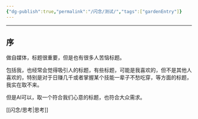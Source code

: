 ```yaml
---
{"dg-publish":true,"permalink":"/闪念/测试/","tags":["gardenEntry"]}
---
```



---


## 序
做自媒体，标题很重要，但是也有很多人苦恼标题。

包括我，也经常会觉得吸引人的标题，有些标题，可能是我喜欢的，但不是其他人喜欢的，特别是对于日赚几千或者掌握某个技能一辈子不愁吃穿，等方面的标题，我实在取不来。

但是AI可以，取一个符合我们心意的标题，也符合大众需求。

[[闪念/思考\|思考]]